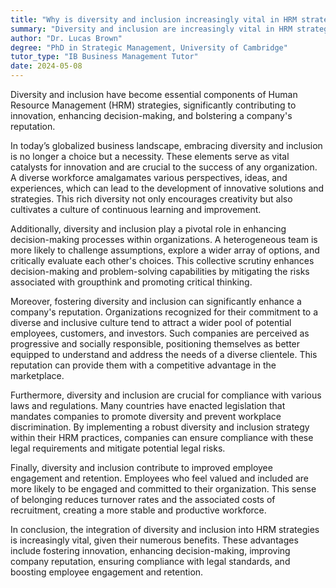 ```yaml
---
title: "Why is diversity and inclusion increasingly vital in HRM strategies?"
summary: "Diversity and inclusion are increasingly vital in HRM strategies because they foster innovation, improve decision-making, and enhance company reputation."
author: "Dr. Lucas Brown"
degree: "PhD in Strategic Management, University of Cambridge"
tutor_type: "IB Business Management Tutor"
date: 2024-05-08
---
```


Diversity and inclusion have become essential components of Human Resource Management (HRM) strategies, significantly contributing to innovation, enhancing decision-making, and bolstering a company's reputation.

In today’s globalized business landscape, embracing diversity and inclusion is no longer a choice but a necessity. These elements serve as vital catalysts for innovation and are crucial to the success of any organization. A diverse workforce amalgamates various perspectives, ideas, and experiences, which can lead to the development of innovative solutions and strategies. This rich diversity not only encourages creativity but also cultivates a culture of continuous learning and improvement.

Additionally, diversity and inclusion play a pivotal role in enhancing decision-making processes within organizations. A heterogeneous team is more likely to challenge assumptions, explore a wider array of options, and critically evaluate each other's choices. This collective scrutiny enhances decision-making and problem-solving capabilities by mitigating the risks associated with groupthink and promoting critical thinking.

Moreover, fostering diversity and inclusion can significantly enhance a company's reputation. Organizations recognized for their commitment to a diverse and inclusive culture tend to attract a wider pool of potential employees, customers, and investors. Such companies are perceived as progressive and socially responsible, positioning themselves as better equipped to understand and address the needs of a diverse clientele. This reputation can provide them with a competitive advantage in the marketplace.

Furthermore, diversity and inclusion are crucial for compliance with various laws and regulations. Many countries have enacted legislation that mandates companies to promote diversity and prevent workplace discrimination. By implementing a robust diversity and inclusion strategy within their HRM practices, companies can ensure compliance with these legal requirements and mitigate potential legal risks.

Finally, diversity and inclusion contribute to improved employee engagement and retention. Employees who feel valued and included are more likely to be engaged and committed to their organization. This sense of belonging reduces turnover rates and the associated costs of recruitment, creating a more stable and productive workforce.

In conclusion, the integration of diversity and inclusion into HRM strategies is increasingly vital, given their numerous benefits. These advantages include fostering innovation, enhancing decision-making, improving company reputation, ensuring compliance with legal standards, and boosting employee engagement and retention.
    